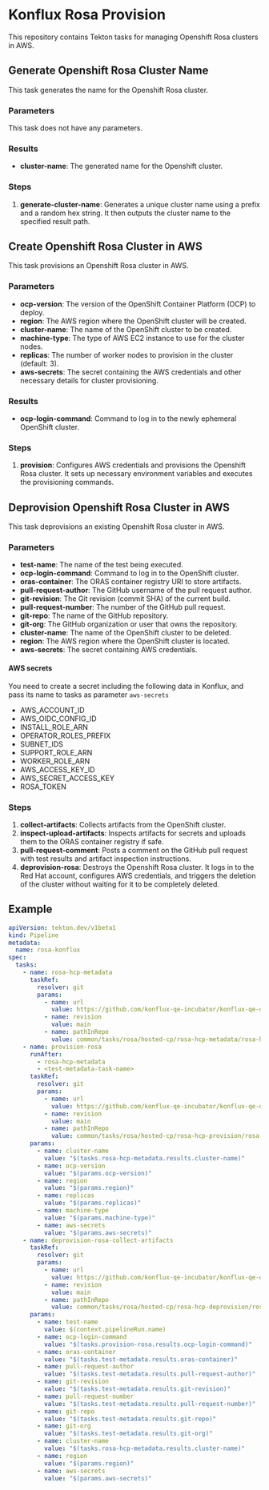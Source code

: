 # Konflux Rosa Provision

This repository contains Tekton tasks for managing Openshift Rosa clusters in AWS.

## Generate Openshift Rosa Cluster Name

This task generates the name for the Openshift Rosa cluster.

### Parameters

This task does not have any parameters.

### Results

- **cluster-name**: The generated name for the Openshift cluster.

### Steps

1. **generate-cluster-name**: Generates a unique cluster name using a prefix and a random hex string. It then outputs the cluster name to the specified result path.

## Create Openshift Rosa Cluster in AWS

This task provisions an Openshift Rosa cluster in AWS.

### Parameters

- **ocp-version**: The version of the OpenShift Container Platform (OCP) to deploy.
- **region**: The AWS region where the OpenShift cluster will be created.
- **cluster-name**: The name of the OpenShift cluster to be created.
- **machine-type**: The type of AWS EC2 instance to use for the cluster nodes.
- **replicas**: The number of worker nodes to provision in the cluster (default: 3).
- **aws-secrets**: The secret containing the AWS credentials and other necessary details for cluster provisioning.

### Results

- **ocp-login-command**: Command to log in to the newly ephemeral OpenShift cluster.

### Steps

1. **provision**: Configures AWS credentials and provisions the Openshift Rosa cluster. It sets up necessary environment variables and executes the provisioning commands.

## Deprovision Openshift Rosa Cluster in AWS

This task deprovisions an existing Openshift Rosa cluster in AWS.

### Parameters

- **test-name**: The name of the test being executed.
- **ocp-login-command**: Command to log in to the OpenShift cluster.
- **oras-container**: The ORAS container registry URI to store artifacts.
- **pull-request-author**: The GitHub username of the pull request author.
- **git-revision**: The Git revision (commit SHA) of the current build.
- **pull-request-number**: The number of the GitHub pull request.
- **git-repo**: The name of the GitHub repository.
- **git-org**: The GitHub organization or user that owns the repository.
- **cluster-name**: The name of the OpenShift cluster to be deleted.
- **region**: The AWS region where the OpenShift cluster is located.
- **aws-secrets**: The secret containing AWS credentials.

#### AWS secrets

You need to create a secret including the following data in Konflux, and pass its name to tasks as parameter `aws-secrets` 

* AWS_ACCOUNT_ID
* AWS_OIDC_CONFIG_ID
* INSTALL_ROLE_ARN
* OPERATOR_ROLES_PREFIX
* SUBNET_IDS
* SUPPORT_ROLE_ARN
* WORKER_ROLE_ARN
* AWS_ACCESS_KEY_ID
* AWS_SECRET_ACCESS_KEY
* ROSA_TOKEN

### Steps

1. **collect-artifacts**: Collects artifacts from the OpenShift cluster.
2. **inspect-upload-artifacts**: Inspects artifacts for secrets and uploads them to the ORAS container registry if safe.
3. **pull-request-comment**: Posts a comment on the GitHub pull request with test results and artifact inspection instructions.
4. **deprovision-rosa**: Destroys the Openshift Rosa cluster. It logs in to the Red Hat account, configures AWS credentials, and triggers the deletion of the cluster without waiting for it to be completely deleted.

## Example

```yaml
apiVersion: tekton.dev/v1beta1
kind: Pipeline
metadata:
  name: rosa-konflux
spec:
  tasks:
    - name: rosa-hcp-metadata
      taskRef:
        resolver: git
        params:
          - name: url
            value: https://github.com/konflux-qe-incubator/konflux-qe-definitions.git
          - name: revision
            value: main
          - name: pathInRepo
            value: common/tasks/rosa/hosted-cp/rosa-hcp-metadata/rosa-hcp-metadata.yaml
    - name: provision-rosa
      runAfter:
        - rosa-hcp-metadata
        - <test-metadata-task-name>
      taskRef:
        resolver: git
        params:
          - name: url
            value: https://github.com/konflux-qe-incubator/konflux-qe-definitions.git
          - name: revision
            value: main
          - name: pathInRepo
            value: common/tasks/rosa/hosted-cp/rosa-hcp-provision/rosa-hcp-provision.yaml
      params:
        - name: cluster-name
          value: "$(tasks.rosa-hcp-metadata.results.cluster-name)"
        - name: ocp-version
          value: "$(params.ocp-version)"
        - name: region
          value: "$(params.region)"
        - name: replicas
          value: "$(params.replicas)"
        - name: machine-type
          value: "$(params.machine-type)"
        - name: aws-secrets
          value: "$(params.aws-secrets)"
    - name: deprovision-rosa-collect-artifacts
      taskRef:
        resolver: git
        params:
          - name: url
            value: https://github.com/konflux-qe-incubator/konflux-qe-definitions.git
          - name: revision
            value: main
          - name: pathInRepo
            value: common/tasks/rosa/hosted-cp/rosa-hcp-deprovision/rosa-hcp-deprovision.yaml
      params:
        - name: test-name
          value: $(context.pipelineRun.name)
        - name: ocp-login-command
          value: "$(tasks.provision-rosa.results.ocp-login-command)"
        - name: oras-container
          value: "$(tasks.test-metadata.results.oras-container)"
        - name: pull-request-author
          value: "$(tasks.test-metadata.results.pull-request-author)"
        - name: git-revision
          value: "$(tasks.test-metadata.results.git-revision)"
        - name: pull-request-number
          value: "$(tasks.test-metadata.results.pull-request-number)"
        - name: git-repo
          value: "$(tasks.test-metadata.results.git-repo)"
        - name: git-org
          value: "$(tasks.test-metadata.results.git-org)"
        - name: cluster-name
          value: "$(tasks.rosa-hcp-metadata.results.cluster-name)"
        - name: region
          value: "$(params.region)"
        - name: aws-secrets
          value: "$(params.aws-secrets)"
```